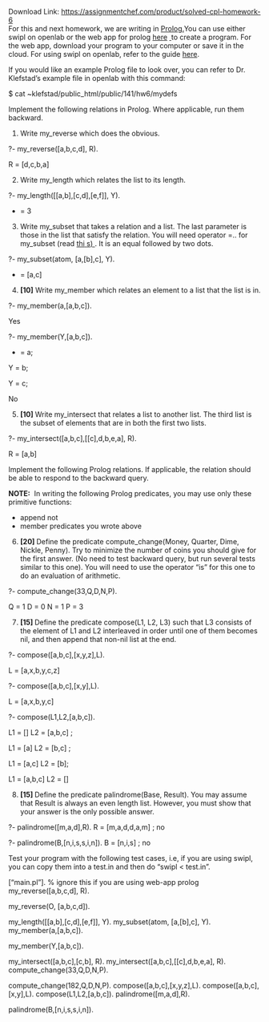 Download Link: https://assignmentchef.com/product/solved-cpl-homework-6
<br>
For this and next homework, we are writing in <a href="https://en.wikipedia.org/wiki/Prolog">Prolo</a><u>​    </u><a href="https://en.wikipedia.org/wiki/Prolog">g</a><a href="https://en.wikipedia.org/wiki/Prolog">.</a><u>​</u> You can use either swipl on openlab or the web app for prolog <a href="https://swish.swi-prolog.org/">her</a>​        <a href="https://swish.swi-prolog.org/">e</a> <u>​ </u>to create a program. For the web app, download your program to your computer or save it in the cloud. For using swipl on openlab, refer to the guide <a href="https://docs.google.com/document/d/1URmgP2V9NdpYxfuleegPXCx_BJIHOP5dxPpmVc-nkBM/edit?usp=sharing">her</a><u>​        </u><a href="https://docs.google.com/document/d/1URmgP2V9NdpYxfuleegPXCx_BJIHOP5dxPpmVc-nkBM/edit?usp=sharing">e</a>.​




If you would like an example Prolog file to look over, you can refer to Dr. Klefstad’s example file  in openlab with this command:




$ cat ~klefstad/public_html/public/141/hw6/mydefs​




Implement the following relations in Prolog. Where applicable, run them backward.




<ol>

 <li>Write my_reverse which does the obvious.​</li>

</ol>




?- my_reverse([a,b,c,d], R).​

R = [d,c,b,a]

<strong> </strong>

<ol start="2">

 <li><strong> </strong>Write my_length which relates the list to its length.​</li>

</ol>




?- my_length([[a,b],[c,d],[e,f]], Y).​

<ul>

 <li>= 3</li>

</ul>




<ol start="3">

 <li>Write my_subset that takes a relation and a list. The last parameter is those in the​ list that satisfy the relation. You will need operator =.. for my_subset (read <a href="https://www.cse.unsw.edu.au/~billw/prologdict.html#univ">thi</a><u>​         </u><a href="https://www.cse.unsw.edu.au/~billw/prologdict.html#univ">s</a><a href="https://www.cse.unsw.edu.au/~billw/prologdict.html#univ">)</a><u>​ </u>. It is an equal followed by two dots.</li>

</ol>




?- my_subset(atom, [a,[b],c], Y).​

<ul>

 <li>= [a,c]</li>

</ul>

<strong> </strong>

<strong> </strong>

<ol start="4">

 <li><strong>[10]</strong> Write my_member which relates an element to a list that the list is in.​</li>

</ol>




?- my_member(a,[a,b,c]).​

Yes

?- my_member(Y,[a,b,c]).​

<ul>

 <li>= a;</li>

</ul>

Y = b;

Y = c;

No

<strong> </strong>

<ol start="5">

 <li><strong>[10] </strong>Write my_intersect that relates a list to another list. The third list is the subset of​ elements that are in both the first two lists.</li>

</ol>




?- my_intersect([a,b,c],[[c],d,b,e,a], R).​

R = [a,b]




Implement the following Prolog relations. If applicable, the relation should be able to respond to the backward query.




<strong>NOTE:</strong> ​ In writing the following Prolog predicates, you may use only these primitive functions:​

<ul>

 <li>append           not</li>

 <li>member           predicates you wrote above</li>

</ul>




<ol start="6">

 <li><strong>[20] </strong>Define the predicate compute_change(Money, Quarter, Dime, Nickle, Penny). Try​ to minimize the number of coins you should give for the first answer. (No need to test backward query, but run several tests similar to this one). You will need to use the operator “is” for this one to do an evaluation of arithmetic.</li>

</ol>




?- compute_change(33,Q,D,N,P).​

Q = 1 D = 0 N = 1 P = 3

<strong> </strong>

<strong> </strong>

<ol start="7">

 <li><strong>[15] </strong>Define the predicate compose(L1, L2, L3) such that L3 consists of the element of​ L1 and L2 interleaved in order until one of them becomes nil, and then append that non-nil list at the end.</li>

</ol>




?- compose([a,b,c],[x,y,z],L).​

L = [a,x,b,y,c,z]

?- compose([a,b,c],[x,y],L).​

L = [a,x,b,y,c]

?- compose(L1,L2,[a,b,c]).​

L1 = [] L2 = [a,b,c] ;

L1 = [a] L2 = [b,c] ;

L1 = [a,c] L2 = [b];

L1 = [a,b,c] L2 = []

<strong> </strong>

<strong> </strong>

<ol start="8">

 <li><strong>[15] </strong>Define the predicate palindrome(Base, Result). You may assume that Result is​ always an even length list. However, you must show that your answer is the only possible answer.</li>

</ol>




?- palindrome([m,a,d],R).​ R = [m,a,d,d,a,m] ; no

?- palindrome(B,[n,i,s,s,i,n]).​        B = [n,i,s] ; no




Test your program with the following test cases, i.e, if you are using swipl, you can copy them into a test.in and then do “swipl &lt; test.in”.




[“main.pl”]. % ignore this if you are using web-app prolog my_reverse([a,b,c,d], R).

my_reverse(O, [a,b,c,d]).

my_length([[a,b],[c,d],[e,f]], Y). my_subset(atom, [a,[b],c], Y).  my_member(a,[a,b,c]).

my_member(Y,[a,b,c]).

my_intersect([a,b,c],[c,b], R). my_intersect([a,b,c],[[c],d,b,e,a], R). compute_change(33,Q,D,N,P).

compute_change(182,Q,D,N,P). compose([a,b,c],[x,y,z],L). compose([a,b,c],[x,y],L). compose(L1,L2,[a,b,c]). palindrome([m,a,d],R).

palindrome(B,[n,i,s,s,i,n]).

<strong> </strong>